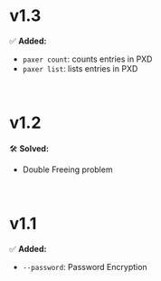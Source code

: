 # v1.3
✅ **Added:**
- `paxer count`: counts entries in PXD
- `paxer list`: lists entries in PXD

<br>

# v1.2
🛠️ **Solved:**
- Double Freeing problem

<br>

# v1.1
✅ **Added:**
- `--password`: Password Encryption